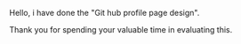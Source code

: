 Hello, i have done the "Git hub profile page design".

Thank you for spending your valuable time in evaluating this.